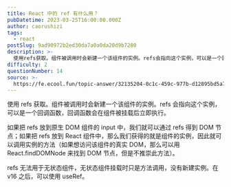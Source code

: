 ```yaml
---
title: React 中的 ref 有什么用？
pubDatetime: 2023-03-25T16:00:00.000Z
author: caorushizi
tags:
  - react
postSlug: 9ad90972b2ed30da7a0a0da20d9b7280
description: >-
  使用refs获取。组件被调用时会新建一个该组件的实例。refs会指向这个实例，可以是一个回调函数，回调函数会在组件被挂载后立即执行。如果把refs放到原生DOM组件的input中，我们就可以通过ref
difficulty: 2
questionNumber: 14
source: >-
  https://fe.ecool.fun/topic-answer/32135204-0c1c-459c-977b-d12895bd5a70?orderBy=updateTime&order=desc&tagId=13
---
```


使用 refs 获取。组件被调用时会新建一个该组件的实例。refs 会指向这个实例，可以是一个回调函数，回调函数会在组件被挂载后立即执行。

如果把 refs 放到原生 DOM 组件的 input 中，我们就可以通过 refs 得到 DOM 节点；如果把 refs 放到 React 组件中，那么我们获得的就是组件的实例，因此就可以调用实例的方法（如果想访问该组件的真实 DOM，那么可以用 React.findDOMNode 来找到 DOM 节点，但是不推崇此方法）。

refs 无法用于无状态组件，无状态组件挂载时只是方法调用，没有新建实例。在 v16 之后，可以使用 useRef。
